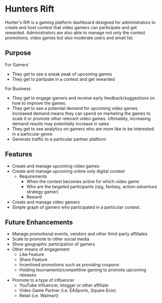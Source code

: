 # Hunters Rift

Hunter's Rift is a gaming platform dashboard designed for administrators to create and host contest that video gamers can participate and get rewarded. Administrators are also able to manage not only the contest promotions, video games but also moderate users and email list. 

## Purpose

For Gamers`
- They get to see a sneak peak of upcoming games
- They get to partipate in a contest and get rewarded

For Business
- They get to engage gamers and receive early feedback/suggestions on how to improve the games.
- They get to see a potential demand for upcoming video games. Increased demand means they can spend on marketing the games to scale it or promote other relevant video games. Ultimately, increasing demand results may potentially increase in sales
- They get to see analytics on gamers who are more like to be interested in a particular genre
- Generate traffic to a particular partner platform


## Features

- Create and manage upcoming video games
- Create and manage upcoming online only digital contest
    - Requirements
        - When the contest becomes active for which video game
        - Who are the targeted participants (rpg, fantasy, action-adventure strategy gamer)        
        - Reward
- Create and manage video gamers
- Simple graph of gamers who participated in a particular contest. 

## Future Enhancements

- Manage promotional events, vendors and other third-party affiliates
- Scale to promote to other social media
- Show geographic participation of gamers
- Other means of engagement
    - Like Feature
    - Share Feature
    - Incentived promotions such as providing coupons
    - Holding tournaments/competitive gaming to promote upcoming releases
- Promote to a type of influencer
    - YouTube influencer, blogger or other affiliate
    - Video Game Partner (i.e. EASports, Square Enix)
    - Retail (i.e. Walmart)
 
